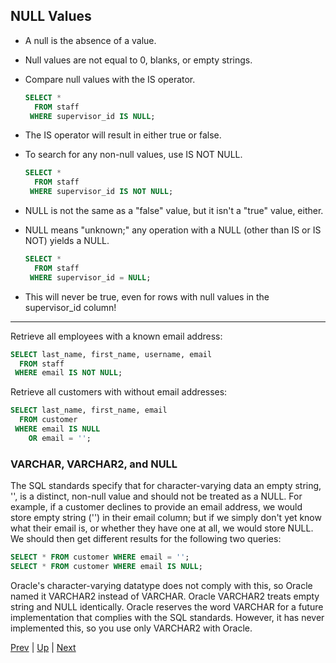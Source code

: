 ## NULL Values
* A null is the absence of a value.
* Null values are not equal to 0, blanks, or empty strings.
* Compare null values with the IS operator.

  ```sql
  SELECT *
    FROM staff
   WHERE supervisor_id IS NULL;
  ```

* The IS operator will result in either true or false.
* To search for any non-null values, use IS NOT NULL.

  ```sql
  SELECT *
    FROM staff
   WHERE supervisor_id IS NOT NULL;
  ```

* NULL is not the same as a "false" value, but it isn't a "true" value, either.
* NULL means "unknown;" any operation with a NULL (other than IS or IS NOT) yields a NULL.

  ```sql
  SELECT *
    FROM staff
   WHERE supervisor_id = NULL;
  ```

* This will never be true, even for rows with null values in the supervisor_id column!

<hr>
Retrieve all employees with a known email address:

```sql
SELECT last_name, first_name, username, email
  FROM staff
 WHERE email IS NOT NULL;
```

Retrieve all customers with without email addresses:

```sql
SELECT last_name, first_name, email
  FROM customer
 WHERE email IS NULL
    OR email = '';
```

### VARCHAR, VARCHAR2, and NULL
The SQL standards specify that for character-varying data an empty string, '', is a distinct, non-null value and should not be treated as a NULL. For example, if a customer declines to provide an email address, we would store empty string ('') in their email column; but if we simply don't yet know what their email is, or whether they have one at all, we would store NULL. We should then get different results for the following two queries:

```sql
SELECT * FROM customer WHERE email = '';
SELECT * FROM customer WHERE email IS NULL;
```

Oracle's character-varying datatype does not comply with this, so Oracle named it VARCHAR2 instead of VARCHAR. Oracle VARCHAR2 treats empty string and NULL identically. Oracle reserves the word VARCHAR for a future implementation that complies with the SQL standards. However, it has never implemented this, so you use only VARCHAR2 with Oracle.

[Prev](WHERE.md) | [Up](../README.md) | [Next](Expressions.md)
